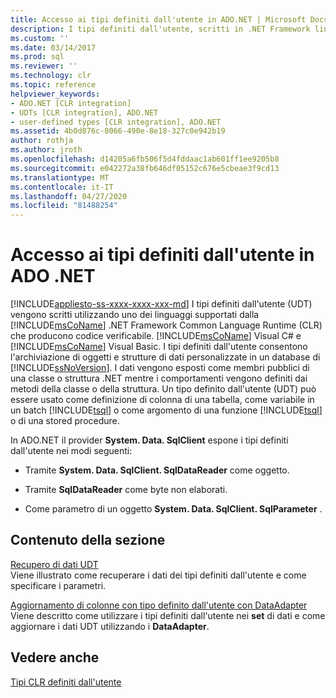 ```yaml
---
title: Accesso ai tipi definiti dall'utente in ADO.NET | Microsoft Docs
description: I tipi definiti dall'utente, scritti in .NET Framework linguaggi CLR, consentono a un database SQL Server di archiviare oggetti e strutture di dati personalizzate. In ADO.NET un provider espone i tipi definiti dall'utente.
ms.custom: ''
ms.date: 03/14/2017
ms.prod: sql
ms.reviewer: ''
ms.technology: clr
ms.topic: reference
helpviewer_keywords:
- ADO.NET [CLR integration]
- UDTs [CLR integration], ADO.NET
- user-defined types [CLR integration], ADO.NET
ms.assetid: 4b0d876c-8066-490e-8e18-327c0e942b19
author: rothja
ms.author: jroth
ms.openlocfilehash: d14205a6fb506f5d4fddaac1ab601ff1ee9205b8
ms.sourcegitcommit: e042272a38fb646df05152c676e5cbeae3f9cd13
ms.translationtype: MT
ms.contentlocale: it-IT
ms.lasthandoff: 04/27/2020
ms.locfileid: "81488254"
---
```

# <a name="accessing-user-defined-types-in-adonet"></a>Accesso ai tipi definiti dall'utente in ADO .NET
[!INCLUDE[appliesto-ss-xxxx-xxxx-xxx-md](../../includes/appliesto-ss-xxxx-xxxx-xxx-md.md)]
  I tipi definiti dall'utente (UDT) vengono scritti utilizzando uno dei linguaggi supportati dalla [!INCLUDE[msCoName](../../includes/msconame-md.md)] .NET Framework Common Language Runtime (CLR) che producono codice verificabile. [!INCLUDE[msCoName](../../includes/msconame-md.md)] Visual C# e [!INCLUDE[msCoName](../../includes/msconame-md.md)] Visual Basic. I tipi definiti dall'utente consentono l'archiviazione di oggetti e strutture di dati personalizzate in un database di [!INCLUDE[ssNoVersion](../../includes/ssnoversion-md.md)]. I dati vengono esposti come membri pubblici di una classe o struttura .NET mentre i comportamenti vengono definiti dai metodi della classe o della struttura. Un tipo definito dall'utente (UDT) può essere usato come definizione di colonna di una tabella, come variabile in un batch [!INCLUDE[tsql](../../includes/tsql-md.md)] o come argomento di una funzione [!INCLUDE[tsql](../../includes/tsql-md.md)] o di una stored procedure.  
  
 In ADO.NET il provider **System. Data. SqlClient** espone i tipi definiti dall'utente nei modi seguenti:  
  
-   Tramite **System. Data. SqlClient. SqlDataReader** come oggetto.  
  
-   Tramite **SqlDataReader** come byte non elaborati.  
  
-   Come parametro di un oggetto **System. Data. SqlClient. SqlParameter** .  
  
## <a name="in-this-section"></a>Contenuto della sezione  
 [Recupero di dati UDT](../../relational-databases/clr-integration-database-objects-user-defined-types/accessing-user-defined-types-retrieving-udt-data.md)  
 Viene illustrato come recuperare i dati dei tipi definiti dall'utente e come specificare i parametri.  
  
 [Aggiornamento di colonne con tipo definito dall'utente con DataAdapter](../../relational-databases/clr-integration-database-objects-user-defined-types/accessing-user-defined-types-updating-udt-columns-with-dataadapters.md)  
 Viene descritto come utilizzare i tipi definiti dall'utente nei **set** di dati e come aggiornare i dati UDT utilizzando i **DataAdapter**.  
  
## <a name="see-also"></a>Vedere anche  
 [Tipi CLR definiti dall'utente](../../relational-databases/clr-integration-database-objects-user-defined-types/clr-user-defined-types.md)  
  
  
